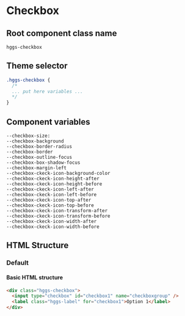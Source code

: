 # Checkbox

## Root component class name

`hggs-checkbox`

## Theme selector

```css
.hggs-checkbox {
  /*
  ... put here variables ...
  */
}
```

## Component variables

```
--checkbox-size:
--checkbox-background
--checkbox-border-radius
--checkbox-border
--checkbox-outline-focus
--checkbox-box-shadow-focus
--checkbox-margin-left
--checkbox-ckeck-icon-background-color
--checkbox-ckeck-icon-height-after
--checkbox-ckeck-icon-height-before
--checkbox-ckeck-icon-left-after
--checkbox-ckeck-icon-left-before
--checkbox-ckeck-icon-top-after
--checkbox-ckeck-icon-top-before
--checkbox-ckeck-icon-transform-after
--checkbox-ckeck-icon-transform-before
--checkbox-ckeck-icon-width-after
--checkbox-ckeck-icon-width-before
```

## HTML Structure

### Default

#### Basic HTML structure

```html
<div class="hggs-checkbox">
  <input type="checkbox" id="checkbox1" name="checkboxgroup" />
  <label class="hggs-label" for="checkbox1">Option 1</label>
</div>
```
